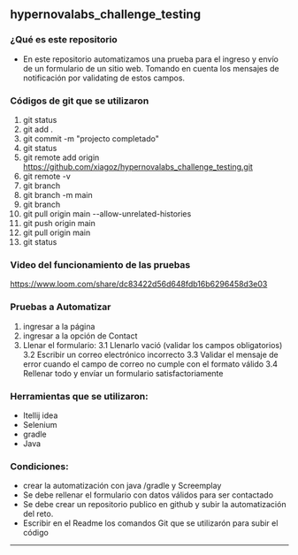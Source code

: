 ## hypernovalabs_challenge_testing

### ¿Qué es este repositorio

* En este repositorio automatizamos una prueba para el ingreso y envío de un formulario de un sitio web. Tomando en cuenta los mensajes de notificación por validating de estos campos.

### Códigos de git que se utilizaron

1. git status
2. git add .
3. git commit -m "projecto completado"
4. git status
5. git remote add origin https://github.com/xiagoz/hypernovalabs_challenge_testing.git
6. git remote -v
7. git branch
8. git branch -m main
9. git branch
10. git pull origin main --allow-unrelated-histories
11. git push origin main
12. git pull origin main
13. git status

### Video del funcionamiento de las pruebas

https://www.loom.com/share/dc83422d56d648fdb16b6296458d3e03

### Pruebas a Automatizar

1. ingresar a la página
2. ingresar a la opción de Contact
3. Llenar el formulario:
	3.1 Llenarlo vació (validar los campos obligatorios)
	3.2 Escribir un correo electrónico incorrecto
	3.3 Validar el mensaje de error cuando el campo de correo no cumple con el formato válido
	3.4 Rellenar todo y envíar un formulario satisfactoriamente

### Herramientas que se utilizaron:
- Itellij idea
- Selenium
- gradle
- Java

### Condiciones:
- crear la automatización con java /gradle y Screemplay
- Se debe rellenar el formulario con datos válidos para ser contactado
- Se debe crear un repositorio publico en github y subir la automatización del reto.
- Escribir en el Readme los comandos Git que se utilizarón para subir el código

----------------------------------------------------------------
